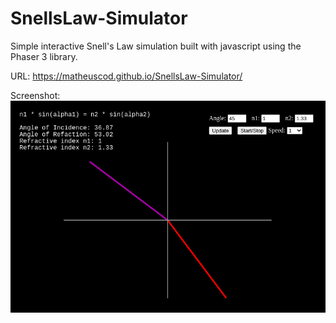 # SnellsLaw-Simulator
Simple interactive Snell's Law simulation built with javascript using the Phaser 3 library.

URL: https://matheuscod.github.io/SnellsLaw-Simulator/

Screenshot:
![screenshot](./screenshot.png)

